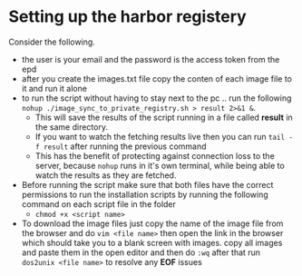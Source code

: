 # Setting up the harbor registery
Consider the following.

- the user is your email and the password is the access token from the epd
- after you create the images.txt file copy the conten of each image file to it and run it alone
- to run the script without having to stay next to the pc .. run the following `nohup ./image_sync_to_private_registry.sh > result 2>&1 &`.
    - This will save the results of the script running in a file called **result** in the same directory.
    - If you want to watch the fetching results live then you can run `tail -f result` after running the previous command
    - This has the benefit of protecting against connection loss to the server, because `nohup` runs in it's own terminal, while being able to watch the results as they are fetched.
- Before running the script make sure that both files have the correct permissions to run the installation scripts by running the following command on each script file in the folder
    - `chmod +x <script name>`
- To download the image files just copy the name of the image file from the browser and do `vim <file name>` then open the link in the browser which should take you to a blank screen with images. copy all images and paste them in the open editor and then do `:wq` after that run `dos2unix <file name>` to resolve any **EOF** issues
